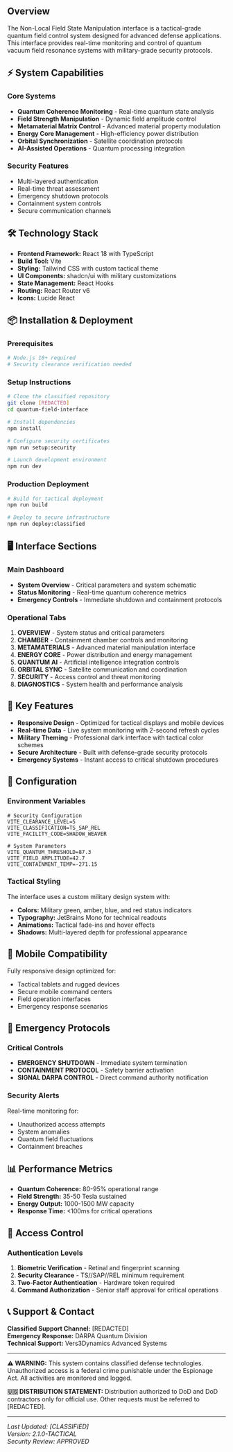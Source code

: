 ## Overview

The Non-Local Field State Manipulation interface is a tactical-grade quantum field control system designed for advanced defense applications. This interface provides real-time monitoring and control of quantum vacuum field resonance systems with military-grade security protocols.

## ⚡ System Capabilities

### Core Systems
- **Quantum Coherence Monitoring** - Real-time quantum state analysis
- **Field Strength Manipulation** - Dynamic field amplitude control  
- **Metamaterial Matrix Control** - Advanced material property modulation
- **Energy Core Management** - High-efficiency power distribution
- **Orbital Synchronization** - Satellite coordination protocols
- **AI-Assisted Operations** - Quantum processing integration

### Security Features
- Multi-layered authentication
- Real-time threat assessment
- Emergency shutdown protocols
- Containment system controls
- Secure communication channels

## 🛠 Technology Stack

- **Frontend Framework:** React 18 with TypeScript
- **Build Tool:** Vite
- **Styling:** Tailwind CSS with custom tactical theme
- **UI Components:** shadcn/ui with military customizations
- **State Management:** React Hooks
- **Routing:** React Router v6
- **Icons:** Lucide React

## 📦 Installation & Deployment

### Prerequisites
```bash
# Node.js 18+ required
# Security clearance verification needed
```

### Setup Instructions
```bash
# Clone the classified repository
git clone [REDACTED]
cd quantum-field-interface

# Install dependencies
npm install

# Configure security certificates
npm run setup:security

# Launch development environment
npm run dev
```

### Production Deployment
```bash
# Build for tactical deployment
npm run build

# Deploy to secure infrastructure
npm run deploy:classified
```

## 🖥 Interface Sections

### Main Dashboard
- **System Overview** - Critical parameters and system schematic
- **Status Monitoring** - Real-time quantum coherence metrics
- **Emergency Controls** - Immediate shutdown and containment protocols

### Operational Tabs
1. **OVERVIEW** - System status and critical parameters
2. **CHAMBER** - Containment chamber controls and monitoring
3. **METAMATERIALS** - Advanced material manipulation interface
4. **ENERGY CORE** - Power distribution and energy management
5. **QUANTUM AI** - Artificial intelligence integration controls
6. **ORBITAL SYNC** - Satellite communication and coordination
7. **SECURITY** - Access control and threat monitoring
8. **DIAGNOSTICS** - System health and performance analysis

## 🎯 Key Features

- **Responsive Design** - Optimized for tactical displays and mobile devices
- **Real-time Data** - Live system monitoring with 2-second refresh cycles
- **Military Theming** - Professional dark interface with tactical color schemes
- **Secure Architecture** - Built with defense-grade security protocols
- **Emergency Systems** - Instant access to critical shutdown procedures

## 🔧 Configuration

### Environment Variables
```env
# Security Configuration
VITE_CLEARANCE_LEVEL=5
VITE_CLASSIFICATION=TS_SAP_REL
VITE_FACILITY_CODE=SHADOW_WEAVER

# System Parameters
VITE_QUANTUM_THRESHOLD=87.3
VITE_FIELD_AMPLITUDE=42.7
VITE_CONTAINMENT_TEMP=-271.15
```

### Tactical Styling
The interface uses a custom military design system with:
- **Colors:** Military green, amber, blue, and red status indicators
- **Typography:** JetBrains Mono for technical readouts
- **Animations:** Tactical fade-ins and hover effects
- **Shadows:** Multi-layered depth for professional appearance

## 📱 Mobile Compatibility

Fully responsive design optimized for:
- Tactical tablets and rugged devices
- Secure mobile command centers
- Field operation interfaces
- Emergency response scenarios

## 🚨 Emergency Protocols

### Critical Controls
- **EMERGENCY SHUTDOWN** - Immediate system termination
- **CONTAINMENT PROTOCOL** - Safety barrier activation
- **SIGNAL DARPA CONTROL** - Direct command authority notification

### Security Alerts
Real-time monitoring for:
- Unauthorized access attempts
- System anomalies
- Quantum field fluctuations
- Containment breaches

## 📊 Performance Metrics

- **Quantum Coherence:** 80-95% operational range
- **Field Strength:** 35-50 Tesla sustained
- **Energy Output:** 1000-1500 MW capacity
- **Response Time:** <100ms for critical operations

## 🔐 Access Control

### Authentication Levels
1. **Biometric Verification** - Retinal and fingerprint scanning
2. **Security Clearance** - TS//SAP//REL minimum requirement
3. **Two-Factor Authentication** - Hardware token required
4. **Command Authorization** - Senior staff approval for critical operations

## 📞 Support & Contact

**Classified Support Channel:** [REDACTED]  
**Emergency Response:** DARPA Quantum Division  
**Technical Support:** Vers3Dynamics Advanced Systems  

---

**⚠️ WARNING:** This system contains classified defense technologies. Unauthorized access is a federal crime punishable under the Espionage Act. All activities are monitored and logged.

**🇺🇸 DISTRIBUTION STATEMENT:** Distribution authorized to DoD and DoD contractors only for official use. Other requests must be referred to [REDACTED].

---

*Last Updated: [CLASSIFIED]*  
*Version: 2.1.0-TACTICAL*  
*Security Review: APPROVED*
